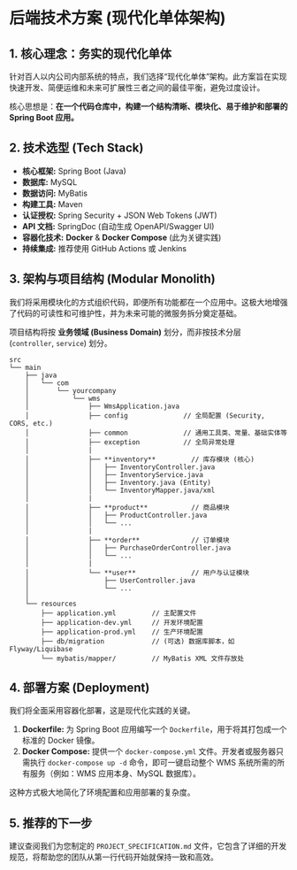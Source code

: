 
# 后端技术方案 (现代化单体架构)

## 1. 核心理念：务实的现代化单体

针对百人以内公司内部系统的特点，我们选择“现代化单体”架构。此方案旨在实现快速开发、简便运维和未来可扩展性三者之间的最佳平衡，避免过度设计。

核心思想是：**在一个代码仓库中，构建一个结构清晰、模块化、易于维护和部署的 Spring Boot 应用。**

## 2. 技术选型 (Tech Stack)

*   **核心框架:** Spring Boot (Java)
*   **数据库:** MySQL
*   **数据访问:** MyBatis
*   **构建工具:** Maven
*   **认证授权:** Spring Security + JSON Web Tokens (JWT)
*   **API 文档:** SpringDoc (自动生成 OpenAPI/Swagger UI)
*   **容器化技术:** **Docker** & **Docker Compose** (此为关键实践)
*   **持续集成:** 推荐使用 GitHub Actions 或 Jenkins

## 3. 架构与项目结构 (Modular Monolith)

我们将采用模块化的方式组织代码，即便所有功能都在一个应用中。这极大地增强了代码的可读性和可维护性，并为未来可能的微服务拆分奠定基础。

项目结构将按 **业务领域 (Business Domain)** 划分，而非按技术分层 (`controller`, `service`) 划分。

```
src
└── main
    ├── java
    │   └── com
    │       └── yourcompany
    │           └── wms
    │               ├── WmsApplication.java
    │               ├── config              // 全局配置 (Security, CORS, etc.)
    │               ├── common              // 通用工具类、常量、基础实体等
    │               ├── exception           // 全局异常处理
    │               |
    │               ├── **inventory**         // 库存模块 (核心)
    │               │   ├── InventoryController.java
    │               │   ├── InventoryService.java
    │               │   ├── Inventory.java (Entity)
    │               │   └── InventoryMapper.java/xml
    │               |
    │               ├── **product**           // 商品模块
    │               │   ├── ProductController.java
    │               │   └── ...
    │               |
    │               ├── **order**             // 订单模块
    │               │   ├── PurchaseOrderController.java
    │               │   └── ...
    │               |
    │               └── **user**              // 用户与认证模块
    │                   ├── UserController.java
    │                   └── ...
    │
    └── resources
        ├── application.yml         // 主配置文件
        ├── application-dev.yml     // 开发环境配置
        ├── application-prod.yml    // 生产环境配置
        ├── db/migration            // (可选) 数据库脚本，如 Flyway/Liquibase
        └── mybatis/mapper/         // MyBatis XML 文件存放处
```

## 4. 部署方案 (Deployment)

我们将全面采用容器化部署，这是现代化实践的关键。

1.  **Dockerfile:** 为 Spring Boot 应用编写一个 `Dockerfile`，用于将其打包成一个标准的 Docker 镜像。
2.  **Docker Compose:** 提供一个 `docker-compose.yml` 文件。开发者或服务器只需执行 `docker-compose up -d` 命令，即可一键启动整个 WMS 系统所需的所有服务（例如：WMS 应用本身、MySQL 数据库）。

这种方式极大地简化了环境配置和应用部署的复杂度。

## 5. 推荐的下一步

建议查阅我们为您制定的 `PROJECT_SPECIFICATION.md` 文件，它包含了详细的开发规范，将帮助您的团队从第一行代码开始就保持一致和高效。

